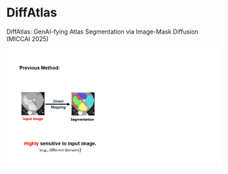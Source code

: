 # DiffAtlas
DiffAtlas: GenAI-fying Atlas Segmentation via Image-Mask Diffusion (MICCAI 2025)

![](figures/Diffatlas.gif)





